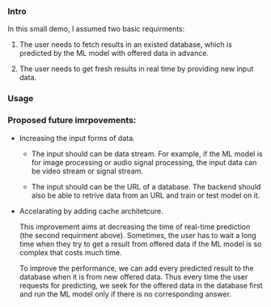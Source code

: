 ### Intro

In this small demo, I assumed two basic requirments:

1. The user needs to fetch results in an existed database, which is predicted by the ML model with offered data in advance.

2. The user needs to get fresh results in real time by providing new input data.

### Usage

### Proposed future imrpovements:

- Increasing the input forms of data.

  - The input should can be data stream. For example, if the ML model is for image processing or audio signal processing, the input data can be video stream or signal stream.

  - The input should can be the URL of a database. The backend should also be able to retrive data from an URL and train or test model on it.

- Accelarating by adding cache architetcure.

  This improvement aims at decreasing the time of real-time prediction (the second requirment above). Sometimes, the user has to wait a long time when they try to get a result from offered data if the ML model is so complex that costs much time.

  To improve the performance, we can add every predicted result to the database when it is from new offered data. Thus every time the user requests for predicting, we seek for the offered data in the database first and run the ML model only if there is no corresponding answer.
